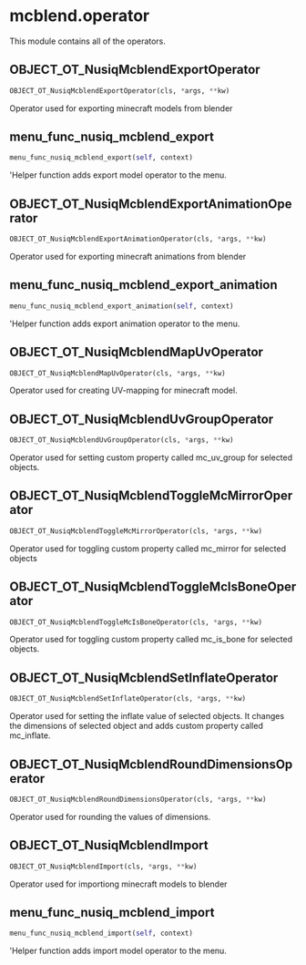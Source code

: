 
# mcblend.operator

This module contains all of the operators.


## OBJECT_OT_NusiqMcblendExportOperator
```python
OBJECT_OT_NusiqMcblendExportOperator(cls, *args, **kw)
```
Operator used for exporting minecraft models from blender

## menu_func_nusiq_mcblend_export
```python
menu_func_nusiq_mcblend_export(self, context)
```
'Helper function adds export model operator to the menu.

## OBJECT_OT_NusiqMcblendExportAnimationOperator
```python
OBJECT_OT_NusiqMcblendExportAnimationOperator(cls, *args, **kw)
```
Operator used for exporting minecraft animations from blender

## menu_func_nusiq_mcblend_export_animation
```python
menu_func_nusiq_mcblend_export_animation(self, context)
```
'Helper function adds export animation operator to the menu.

## OBJECT_OT_NusiqMcblendMapUvOperator
```python
OBJECT_OT_NusiqMcblendMapUvOperator(cls, *args, **kw)
```
Operator used for creating UV-mapping for minecraft model.

## OBJECT_OT_NusiqMcblendUvGroupOperator
```python
OBJECT_OT_NusiqMcblendUvGroupOperator(cls, *args, **kw)
```

Operator used for setting custom property called mc_uv_group for selected
objects.


## OBJECT_OT_NusiqMcblendToggleMcMirrorOperator
```python
OBJECT_OT_NusiqMcblendToggleMcMirrorOperator(cls, *args, **kw)
```

Operator used for toggling custom property called mc_mirror for selected
objects


## OBJECT_OT_NusiqMcblendToggleMcIsBoneOperator
```python
OBJECT_OT_NusiqMcblendToggleMcIsBoneOperator(cls, *args, **kw)
```

Operator used for toggling custom property called mc_is_bone for selected
objects.


## OBJECT_OT_NusiqMcblendSetInflateOperator
```python
OBJECT_OT_NusiqMcblendSetInflateOperator(cls, *args, **kw)
```

Operator used for setting the inflate value of selected objects. It changes
the dimensions of selected object and adds custom property called
mc_inflate.


## OBJECT_OT_NusiqMcblendRoundDimensionsOperator
```python
OBJECT_OT_NusiqMcblendRoundDimensionsOperator(cls, *args, **kw)
```

Operator used for rounding the values of dimensions.


## OBJECT_OT_NusiqMcblendImport
```python
OBJECT_OT_NusiqMcblendImport(cls, *args, **kw)
```
Operator used for importiong minecraft models to blender

## menu_func_nusiq_mcblend_import
```python
menu_func_nusiq_mcblend_import(self, context)
```
'Helper function adds import model operator to the menu.

